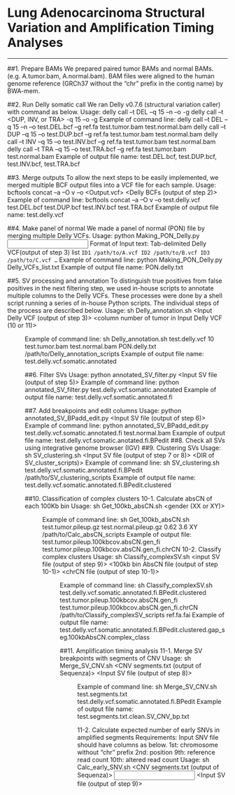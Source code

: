 # Lung Adenocarcinoma Structural Variation and Amplification Timing Analyses

---
##1. Prepare BAMs
We prepared paired tumor BAMs and normal BAMs. (e.g. A.tumor.bam, A.normal.bam). BAM files were aligned to the human genome reference (GRCh37 without the “chr” prefix in the contig name) by BWA-mem.

##2. Run Delly somatic call
We ran Delly v0.7.6 (structural variation caller) with command as below. 
Usage:
	delly call –t DEL –q 15 –n –o <Output file name> -g <Reference fasta> <Tumor BAM> <Normal BAM>
	delly call –t <DUP, INV, or TRA> -q 15 –o <Output file name> -g <Reference fasta> <Tumor BAM> <Normal BAM>
Example of command line:
	delly call –t DEL –q 15 –n –o test.DEL.bcf –g ref.fa test.tumor.bam test.normal.bam
	delly call –t DUP –q 15 –o test.DUP.bcf –g ref.fa test.tumor.bam test.normal.bam
	delly call –t INV –q 15 –o test.INV.bcf –g ref.fa test.tumor.bam test.normal.bam
	delly call –t TRA –q 15 –o test.TRA.bcf –g ref.fa test.tumor.bam test.normal.bam
Example of output file name:
	test.DEL.bcf, test.DUP.bcf, test.INV.bcf, test.TRA.bcf

##3. Merge outputs
To allow the next steps to be easily implemented, we merged multiple BCF output files into a VCF file for each sample.
Usage:
	bcftools concat –a –O v –o <Output.vcf> <Delly BCFs (output of step 2)>
Example of command line:
	bcftools concat –a –O v –o test.delly.vcf test.DEL.bcf test.DUP.bcf test.INV.bcf test.TRA.bcf
Example of output file name:
	test.delly.vcf

##4. Make panel of normal
We made a panel of normal (PON) file by merging multiple Delly VCFs. 
Usage:
	python Making_PON_Delly.py <Input text>
Format of Input text:
	Tab-delimited Delly VCF(output of step 3) list
	```
		ID1	/path/to/A.vcf
		ID2	/path/to/B.vcf
		ID3	/path/to/C.vcf
		…
	```
Example of command line:
	python Making_PON_Delly.py Delly_VCFs_list.txt
Example of output file name:
	PON.delly.txt

##5. SV processing and annotation
To distinguish true positives from false positives in the next filtering step, we used in-house scripts to annotate multiple columns to the Delly VCFs. These processes were done by a shell script running a series of in-house Python scripts. The individual steps of the process are described below.
Usage:
	sh Delly_annotation.sh <Input Delly VCF (output of step 3)> <column number of tumor in Input Delly VCF (10 or 11)> <Tumor BAM> <Normal BAM> <PON file> <DIR of SV_annot_scripts>
Example of command line:
	sh Delly_annotation.sh test.delly.vcf 10 test.tumor.bam test.normal.bam PON.delly.txt /path/to/Delly_annotation_scripts
Example of output file name:
	test.delly.vcf.somatic.annotated

##6. Filter SVs
Usage:
	python annotated_SV_filter.py <Input SV file (output of step 5)>
Example of command line:
	python annotated_SV_filter.py test.delly.vcf.somatic.annotated
Example of output file name:
	test.delly.vcf.somatic.annotated.fi

##7. Add breakpoints and edit columns
Usage:
	python annotated_SV_BPadd_edit.py <Input SV file (output of step 6)> <Normal BAM>
Example of command line:
	python annotated_SV_BPadd_edit.py test.delly.vcf.somatic.annotated.fi test.normal.bam
Example of output file name:
	test.delly.vcf.somatic.anotated.fi.BPedit
##8. Check all SVs using integrative genome browser (IGV)
##9. Clustering SVs
Usage:
	sh SV_clustering.sh <Input SV file (output of step 7 or 8)> <DIR of SV_cluster_scripts)>
Example of command line:
	sh SV_clustering.sh test.delly.vcf.somatic.annotated.fi.BPedit /path/to/SV_clustering_scripts
Example of output file name:
	test.delly.vcf.somatic.annotated.fi.BPedit.clustered

##10. Classification of complex clusters
10-1. Calculate absCN of each 100Kb bin
Usage:
	sh Get_100kb_absCN.sh <Tumor pileup file> <Normal pileup file> <Cellularity> <Ploidy> <gender (XX or XY)> <DIR of Calc_absCN_scripts>
Example of command line:
	sh Get_100kb_absCN.sh test.tumor.pileup.gz test.normal.pileup.gz 0.62 3.6 XY /path/to/Calc_absCN_scripts
Example of output file:
	test.tumor.pileup.100kbcov.absCN.gen_fi
	test.tumor.pileup.100kbcov.absCN.gen_fi.chrCN
10-2. Classify complex clusters
Usage:
	sh Classify_complexSV.sh <input SV file (output of step 9)> <100kb bin AbsCN file (output of step 10-1)> <chrCN file (output of step 10-1)> <DIR of scripts> <reference fasta index file>
Example of command line:
	sh Classify_complexSV.sh test.delly.vcf.somatic.annotated.fi.BPedit.clustered test.tumor.pileup.100kbcov.absCN.gen_fi test.tumor.pileup.100kbcov.absCN.gen_fi.chrCN /path/to/Classify_complexSV_scripts ref.fa.fai
Example of output file name:
	test.delly.vcf.somatic.annotated.fi.BPedit.clustered.gap_seg.100kbAbsCN.complex_class

##11. Amplification timing analysis
11-1. Merge SV breakpoints with segments of CNV
Usage:
	sh Merge_SV_CNV.sh <CNV segments.txt (output of Sequenza)> <Input SV file (output of step 8)> <DIR of scripts>
Example of command line:
	sh Merge_SV_CNV.sh test.segments.txt test.delly.vcf.somatic.annotated.fi.BPedit
Example of output file name:
	test.segments.txt.clean.SV_CNV_bp.txt

11-2. Calculate expected number of early SNVs in amplified segments
	Requirements:
		Input SNV file should have columns as below.
			1st: chromosome without “chr” prefix
			2nd: position
			9th: reference read count 
			10th: altered read count
	Usage:
		sh Calc_early_SNV.sh <CNV segments.txt (output of Sequenza)> <Input SNV file> <Input SV file (output of step 9)> <purity> <DIR of scripts> <sample id> <DIR of output>
